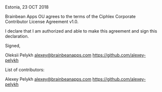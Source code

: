 Estonia, 23 OCT 2018

Brainbean Apps OU agrees to the terms of the Ciphlex Corporate Contributor License
Agreement v1.0.

I declare that I am authorized and able to make this agreement and sign this
declaration.

Signed,

Oleksii Pelykh <alexey@brainbeanapps.com> https://github.com/alexey-pelykh

List of contributors:

Alexey Pelykh <alexey@brainbeanapps.com> https://github.com/alexey-pelykh
